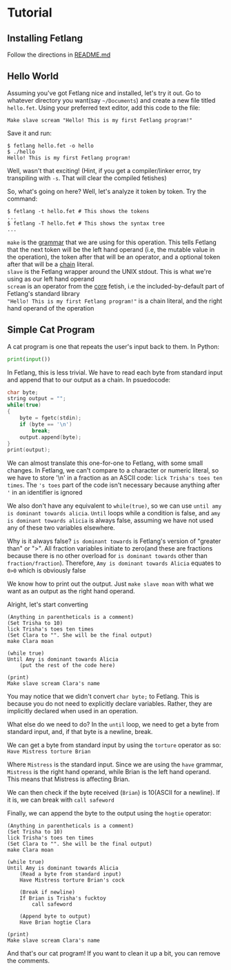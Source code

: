 # Tutorial

## Installing Fetlang

Follow the directions in [README.md](../README.md)  

## Hello World

Assuming you've got Fetlang nice and installed, let's try it out.
Go to whatever directory you want(say `~/Documents`) and create a new file
titled `hello.fet`. Using your preferred text editor, add this code to the file:  

    Make slave scream "Hello! This is my first Fetlang program!"
    
Save it and run:

    $ fetlang hello.fet -o hello
    $ ./hello
    Hello! This is my first Fetlang program!
    
Well, wasn't that exciting! (Hint, if you get a compiler/linker error, try transpiling with `-s`. That will clear the compiled fetishes)  

So, what's going on here? Well, let's analyze it token by token. Try the command:

    $ fetlang -t hello.fet # This shows the tokens
    ...
    $ fetlang -T hello.fet # This shows the syntax tree
    ...

`make` is the [grammar](grammar.md) that we are using for this operation. This tells Fetlang that the next token
will be the left hand operand (i.e, the mutable value in the operation),
the token after that will be an operator, and a optional token after that will be a [chain](types.md) literal.  
`slave` is the Fetlang wrapper around the UNIX stdout. This is what we're using as our left hand operand  
`scream` is an operator from the [core](reference/core.md) fetish, i.e the included-by-default part of
Fetlang's standard library  
`"Hello! This is my first Fetlang program!"` is a chain literal, and the right hand operand of the operation

## Simple Cat Program

A cat program is one that repeats the user's input back to them. In Python:
```python
print(input())
```

In Fetlang, this is less trivial. We have to read each byte from standard input
and append that to our output as a chain. In psuedocode:

```C
char byte;
string output = "";
while(true)
{
	byte = fgetc(stdin);
	if (byte == '\n')
		break;
	output.append(byte);
}
print(output);
```

We can almost translate this one-for-one to Fetlang, with some small changes.
In Fetlang, we can't compare to a character or numeric literal, so we have to
store '\n' in a fraction as an ASCII code: `lick Trisha's toes ten times`. The
`'s toes` part of the code isn't necessary because anything after `'` in an
identifier is ignored  

We also don't have any equivalent to `while(true)`, so we can use `until amy is
dominant towards alicia`. `Until` loops while a condition is false, and `amy is
dominant towards alicia` is always false, assuming we have not used any of
these two variables elsewhere.  

Why is it always false? `is dominant towards` is Fetlang's
version of "greater than" or ">". All fraction variables initiate to zero(and
these are fractions because there is no other overload for `is dominant
towards` other than `fraction/fraction`). Therefore, `Amy is dominant towards
Alicia` equates to `0>0` which is obviously false  

We know how to print out the output. Just `make slave moan` with what we want as an output as the right hand operand.

Alright, let's start converting
```
(Anything in parentheticals is a comment)
(Set Trisha to 10)
lick Trisha's toes ten times
(Set Clara to "". She will be the final output)
make Clara moan

(while true)
Until Amy is dominant towards Alicia
	(put the rest of the code here)

(print)
Make slave scream Clara's name
```

You may notice that we didn't convert `char byte;` to Fetlang. This is because
you do not need to explicitly declare variables. Rather, they are implicitly
declared when used in an operation.  

What else do we need to do? In the `until` loop, we need to get a byte from standard input, and, if that byte is a newline, break.  

We can get a byte from standard input by using the `torture` operator as so:  
`Have Mistress torture Brian`  

Where `Mistress` is the standard input. Since we are using the `have` grammar, `Mistress` is the right hand operand, while Brian is the left hand operand. This means that Mistress is affecting Brian.  

We can then check if the byte received (`Brian`) is 10(ASCII for a newline). If it is, we can break with `call safeword`  

Finally, we can append the byte to the output using the `hogtie` operator: 

```
(Anything in parentheticals is a comment)
(Set Trisha to 10)
lick Trisha's toes ten times
(Set Clara to "". She will be the final output)
make Clara moan

(while true)
Until Amy is dominant towards Alicia
	(Read a byte from standard input)
	Have Mistress torture Brian's cock

	(Break if newline)
	If Brian is Trisha's fucktoy
		call safeword

	(Append byte to output)
	Have Brian hogtie Clara

(print)
Make slave scream Clara's name
```  

And that's our cat program! If you want to clean it up a bit, you can remove the comments.
